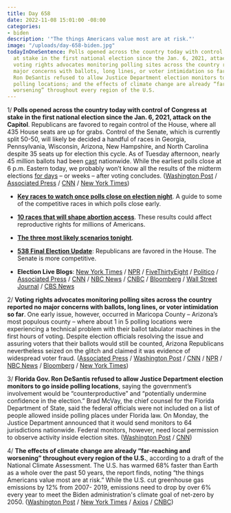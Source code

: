 ```yaml
---
title: Day 658
date: 2022-11-08 15:01:00 -08:00
categories:
- biden
description: '"The things Americans value most are at risk."'
image: "/uploads/day-658-biden.jpg"
todayInOneSentence: Polls opened across the country today with control of Congress
  at stake in the first national election since the Jan. 6, 2021, attack on the Capitol;
  voting rights advocates monitoring polling sites across the country reported no
  major concerns with ballots, long lines, or voter intimidation so far; Florida Gov.
  Ron DeSantis refused to allow Justice Department election monitors to go inside
  polling locations; and the effects of climate change are already “far-reaching and
  worsening” throughout every region of the U.S.
---
```


1/ **Polls opened across the country today with control of Congress at stake in the first national election since the Jan. 6, 2021, attack on the Capitol**. Republicans are favored to regain control of the House, where all 435 House seats are up for grabs. Control of the Senate, which is currently split 50-50, will likely be decided a handful of races in Georgia, Pennsylvania, Wisconsin, Arizona, New Hampshire, and North Carolina despite 35 seats up for election this cycle. As of Tuesday afternoon, nearly 45 million ballots had been [cast](https://www.nbcnews.com/politics/2022-elections/early-vote) nationwide. While the earliest polls close at 6 p.m. Eastern today, we probably won’t know all the results of the midterm elections [for days](https://www.axios.com/2022/11/07/midterm-election-results-battleground-states) – or weeks – after voting concludes. ([Washington Post](https://www.washingtonpost.com/politics/2022/11/08/election-live-results-updates-2022/) / [Associated Press](https://apnews.com/article/2022-midterm-elections-congress-b8394711a1b0550da394ed06b32263d3) / [CNN](https://www.cnn.com/2022/11/08/politics/midterm-election-results-recap/index.html) / [New York Times](https://www.nytimes.com/live/2022/11/08/us/election-midterms))

* **[Key races to watch once polls close on election night](https://www.nbcnews.com/politics/2022-election/early-bellwethers-key-races-watch-polls-close-election-night-rcna55823)**. A guide to some of the competitive races in which polls close early.

* **[10 races that will shape abortion access](https://www.politico.com/news/2022/11/08/10-races-that-will-shape-abortion-access-in-the-states-00065521)**. These results could affect reproductive rights for millions of Americans.

* **[The three most likely scenarios tonight](https://www.cookpolitical.com/analysis/national/national-politics/three-most-likely-scenarios-tuesday)**.

* **[538 Final Election Update](https://fivethirtyeight.com/features/final-2022-election-forecast/)**: Republicans are favored in the House. The Senate is more competitive.

* **Election Live Blogs**: [New York Times](https://www.nytimes.com/live/2022/11/08/us/election-midterms) / [NPR](https://www.npr.org/live-updates/midterm-election-results-2022-11-08) / [FiveThirtyEight](https://fivethirtyeight.com/live-blog/2022-midterm-election/) / [Politico](https://www.politico.com/news/2022/11/08/politico-election-night-midterm-00065538) / [Associated Press](https://apnews.com/article/2022-midterm-elections-live-updates-896439f8b5fe09824d8f6cd98580a051) / [CNN](https://www.cnn.com/politics/live-news/midterm-election-results-livestream-voting-11-08-2022/index.html) / [NBC News](https://www.nbcnews.com/politics/2022-election/live-blog/elections-2022-live-updates-rcna55757) / [CNBC](https://www.cnbc.com/2022/11/08/midterm-elections-2022-live-updates.html) / [Bloomberg](https://www.bloomberg.com/news/articles/2022-11-08/elections-latest-polls-open-with-senate-control-up-for-grabs?srnd=premium) / [Wall Street Journal](https://www.wsj.com/livecoverage/election-midterms-2022) / [CBS News](https://www.cbsnews.com/live-updates/elections-2022-results-senate-control-democrats-republicans-2022-11-08/)

2/ **Voting rights advocates monitoring polling sites across the country reported no major concerns with ballots, long lines, or voter intimidation so far**. One early issue, however, occurred in Maricopa County – Arizona’s most populous county – where about 1 in 5 polling locations were experiencing a technical problem with their ballot tabulator machines in the first hours of voting. Despite election officials resolving the issue and assuring voters that their ballots would still be counted, Arizona Republicans nevertheless seized on the glitch and claimed it was evidence of widespread voter fraud. ([Associated Press](https://apnews.com/article/2022-midterm-elections-voting-909279666c18777c44a9fad6754f3de7) / [Washington Post](https://www.washingtonpost.com/politics/2022/11/08/voting-ballots-election-lawsuits/) / [CNN](https://www.cnn.com/2022/11/08/politics/voting-election-day-lawsuits-2022/index.html) / [NPR](https://www.npr.org/2022/11/08/1135179319/maricopa-county-polling-places-voting-machine-issues) / [NBC News](https://www.nbcnews.com/politics/2022-election/live-blog/elections-2022-live-updates-rcna55757#rcrd6714) / [Bloomberg](https://www.bloomberg.com/news/articles/2022-11-08/dominion-voting-machines-in-arizona-new-jersey-malfunction-gop-cries-foul?srnd=premium&sref=MIBMEEoj) / [New York Times](https://www.nytimes.com/live/2022/11/08/us/voting-polls-ballots))

3/ **Florida Gov. Ron DeSantis refused to allow Justice Department election monitors to go inside polling locations**, saying the government’s involvement would be “counterproductive” and “potentially undermine confidence in the election.” Brad McVay, the chief counsel for the Florida Department of State, said the federal officials were not included on a list of people allowed inside polling places under Florida law. On Monday, the Justice Department announced that it would send monitors to 64 jurisdictions nationwide. Federal monitors, however, need local permission to observe activity inside election sites. ([Washington Post](https://www.washingtonpost.com/politics/2022/11/08/justice-department-monitors-florida-desantis/) / [CNN](https://www.cnn.com/2022/11/08/politics/florida-justice-department/index.html))

4/ **The effects of climate change are already “far-reaching and worsening” throughout every region of the U.S.**, according to a draft of the National Climate Assessment. The U.S. has warmed 68% faster than Earth as a whole over the past 50 years, the report finds, noting “the things Americans value most are at risk.” While the U.S. cut greenhouse gas emissions by 12% from 2007- 2019, emissions need to drop by over 6% every year to meet the Biden administration's climate goal of net-zero by 2050. ([Washington Post](https://www.washingtonpost.com/climate-environment/2022/11/07/cop27-climate-change-report-us/) / [New York Times](https://www.nytimes.com/2022/11/08/climate/national-climate-assessment.html) / [Axios](https://www.axios.com/2022/11/08/us-climate-change-report-emissions-cop) / [CNBC](https://www.cnbc.com/2022/11/08/climate-change-threatens-things-americans-value-most-govt-report.html))